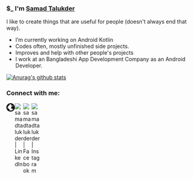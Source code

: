 ### $_ I'm [Samad Talukder][website]

I like to create things that are useful for people (doesn't always end that way).

- I’m currently working on Android Kotlin
- Codes often, mostly unfinished side projects.
- Improves and help with other people's projects
- I work at an Bangladeshi App Development Company as an Android Developer.


[![Anurag's github stats](https://github-readme-stats.vercel.app/api?username=samadtalukder)](https://github.com/samadtalukder/SamadTalukder)


### Connect with me:

[<img align="left" alt="samadtalukder" width="22px" src="https://raw.githubusercontent.com/iconic/open-iconic/master/svg/globe.svg" />][website]
[<img align="left" alt="samadtalukder | LinkedIn" width="22px" src="https://cdn.jsdelivr.net/npm/simple-icons@v3/icons/linkedin.svg" />][linkedin]
[<img align="left" alt="samadtalukder | Facebook" width="22px" src="https://cdn.jsdelivr.net/npm/simple-icons@v3/icons/facebook.svg" />][facebook]
[<img align="left" alt="samadtalukder | Instagram" width="22px" src="https://cdn.jsdelivr.net/npm/simple-icons@v3/icons/instagram.svg" />][instagram]

<br />


[website]: https://about.me/samadtalukdar
[facebook]: https://www.facebook.com/samad.talukder.94/
[instagram]: https://www.instagram.com/samad_talukder/
[linkedin]: https://www.linkedin.com/in/samadtalukder/
